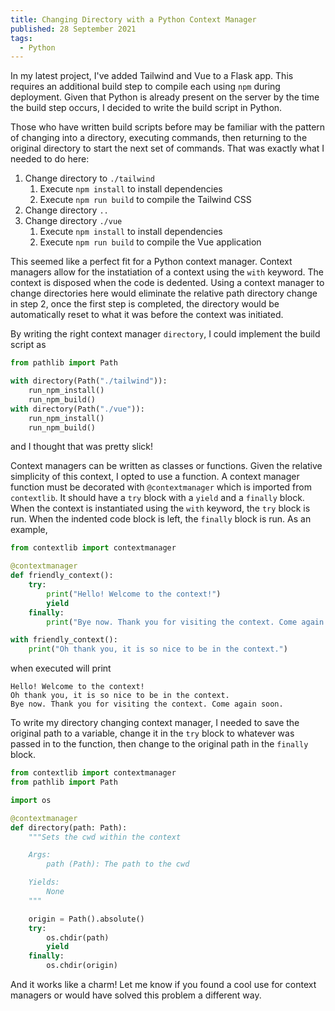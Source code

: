 ```yaml
---
title: Changing Directory with a Python Context Manager
published: 28 September 2021
tags:
  - Python
---
```


In my latest project, I've added Tailwind and Vue to a Flask app. This requires
an additional build step to compile each using `npm` during deployment. Given
that Python is already present on the server by the time the build step occurs,
I decided to write the build script in Python.

Those who have written build scripts before may be familiar with the pattern of
changing into a directory, executing commands, then returning to the original
directory to start the next set of commands. That was exactly what I needed to
do here:

1. Change directory to `./tailwind`
   1. Execute `npm install` to install dependencies
   2. Execute `npm run build` to compile the Tailwind CSS
2. Change directory `..`
3. Change directory `./vue`
   1. Execute `npm install` to install dependencies
   2. Execute `npm run build` to compile the Vue application

This seemed like a perfect fit for a Python context manager. Context managers
allow for the instatiation of a context using the `with` keyword. The context is
disposed when the code is dedented. Using a context manager to change
directories here would eliminate the relative path directory change in step 2,
once the first step is completed, the directory would be automatically reset to
what it was before the context was initiated.

By writing the right context manager `directory`, I could implement the build
script as

```python
from pathlib import Path

with directory(Path("./tailwind")):
    run_npm_install()
    run_npm_build()
with directory(Path("./vue")):
    run_npm_install()
    run_npm_build()
```

and I thought that was pretty slick!

Context managers can be written as classes or functions. Given the relative simplicity of this context, I opted to use a function. A context manager function must be decorated with `@contextmanager` which is imported from `contextlib`. It should have a `try` block with a `yield` and a `finally` block. When the context is instantiated using the `with` keyword, the `try` block is run. When the indented code block is left, the `finally` block is run. As an example,

```python
from contextlib import contextmanager

@contextmanager
def friendly_context():
    try:
        print("Hello! Welcome to the context!")
        yield
    finally:
        print("Bye now. Thank you for visiting the context. Come again soon.")

with friendly_context():
    print("Oh thank you, it is so nice to be in the context.")
```

when executed will print

```text
Hello! Welcome to the context!
Oh thank you, it is so nice to be in the context.
Bye now. Thank you for visiting the context. Come again soon.
```

To write my directory changing context manager, I needed to save the original path to a variable, change it in the `try` block to whatever was passed in to the function, then change to the original path in the `finally` block.

```python
from contextlib import contextmanager
from pathlib import Path

import os

@contextmanager
def directory(path: Path):
    """Sets the cwd within the context

    Args:
        path (Path): The path to the cwd

    Yields:
        None
    """

    origin = Path().absolute()
    try:
        os.chdir(path)
        yield
    finally:
        os.chdir(origin)
```

And it works like a charm! Let me know if you found a cool use for context managers or would have solved this problem a different way.
